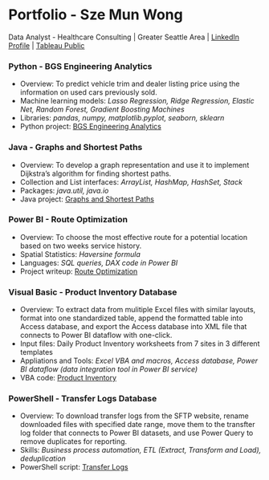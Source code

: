 # Portfolio - Sze Mun Wong
Data Analyst - Healthcare Consulting | Greater Seattle Area | [LinkedIn Profile](https://www.linkedin.com/in/sze-mun-wong) | [Tableau Public](https://public.tableau.com/app/profile/sze.mun.wong)
  
### Python - BGS Engineering Analytics
- Overview: To predict vehicle trim and dealer listing price using the information on used cars previously sold.
- Machine learning models: *Lasso Regression, Ridge Regression, Elastic Net, Random Forest, Gradient Boosting Machines*
- Libraries: *pandas, numpy, matplotlib.pyplot, seaborn, sklearn*
- Python project: [BGS Engineering Analytics](https://github.com/cmunwong/BGS-Engineering-Analytics)

### Java - Graphs and Shortest Paths
- Overview: To develop a graph representation and use it to implement Dijkstra’s algorithm for finding shortest paths.
- Collection and List interfaces: *ArrayList, HashMap, HashSet, Stack*
- Packages: *java.util, java.io*
- Java project: [Graphs and Shortest Paths](https://github.com/cmunwong/Graphs-and-Shortest-Paths)
  
### Power BI - Route Optimization
- Overview: To choose the most effective route for a potential location based on two weeks service history. 
- Spatial Statistics: *Haversine formula*
- Languages: *SQL queries, DAX code in Power BI*
- Project writeup: [Route Optimization](https://github.com/cmunwong/projects/blob/main/route_optimization_project.pdf)

### Visual Basic - Product Inventory Database
- Overview: To extract data from mulitiple Excel files with similar layouts, format into one standardized table, append the formatted table into Access database, and export the Access database into XML file that connects to Power BI dataflow with one-click.
- Input files: Daily Product Inventory worksheets from 7 sites in 3 different templates
- Appliations and Tools: *Excel VBA and macros, Access database, Power BI dataflow (data integration tool in Power BI service)*
- VBA code: [Product Inventory](https://github.com/cmunwong/projects/blob/main/product_inventory_vba)

### PowerShell - Transfer Logs Database
- Overview: To download transfer logs from the SFTP website, rename downloaded files with specified date range, move them to the transfter log folder that connects to Power BI datasets, and use Power Query to remove duplicates for reporting.
- Skills: *Business process automation, ETL (Extract, Transform and Load), deduplication*
- PowerShell script: [Transfer Logs](https://github.com/cmunwong/projects/blob/main/transfer_logs_powershell)
